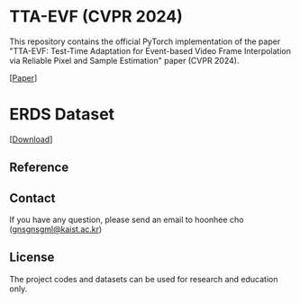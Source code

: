 # TTA-EVF (CVPR 2024)
This repository contains the official PyTorch implementation of the paper "TTA-EVF: Test-Time Adaptation for Event-based Video Frame Interpolation via Reliable Pixel and Sample Estimation" paper (CVPR 2024).

\[[Paper](https://openaccess.thecvf.com/content/CVPR2024/papers/Cho_TTA-EVF_Test-Time_Adaptation_for_Event-based_Video_Frame_Interpolation_via_Reliable_CVPR_2024_paper.pdf)\] 


# ERDS Dataset

\[[Download](https://drive.google.com/drive/folders/1tTU625ZmXEz2Ngyjf4lq3Yv0ZgMxlgsC?usp=drive_link)\] 

## Reference

##

## Contact
If you have any question, please send an email to hoonhee cho (gnsgnsgml@kaist.ac.kr)

## License
The project codes and datasets can be used for research and education only. 
